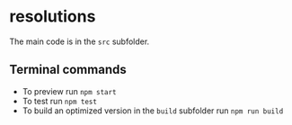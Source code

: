 # resolutions

The main code is in the `src` subfolder.

## Terminal commands

- To preview run `npm start`
- To test run `npm test`
- To build an optimized version in the `build` subfolder run `npm run build`
